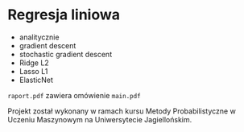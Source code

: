 # Regresja liniowa
+ analitycznie
+ gradient descent
+ stochastic gradient descent
+ Ridge L2
+ Lasso L1
+ ElasticNet

`raport.pdf` zawiera omówienie `main.pdf`

Projekt został wykonany w ramach kursu Metody Probabilistyczne w Uczeniu Maszynowym na Uniwersytecie Jagiellońskim.